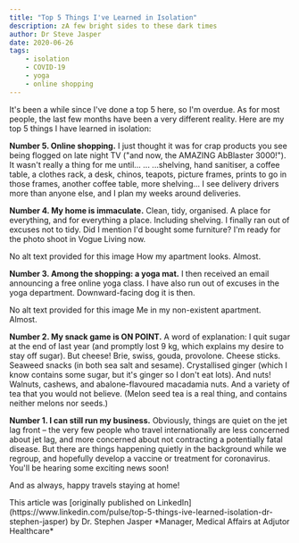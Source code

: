 ```yaml
---
title: "Top 5 Things I've Learned in Isolation"
description: zA few bright sides to these dark times
author: Dr Steve Jasper
date: 2020-06-26
tags:
    - isolation
    - COVID-19
    - yoga
    - online shopping
---
```


It's been a while since I've done a top 5 here, so I'm overdue. As for most people, the last few months have been a very different reality. Here are my top 5 things I have learned in isolation:

<!--more-->

**Number 5. Online shopping.** I just thought it was for crap products you see being flogged on late night TV ("and now, the AMAZING AbBlaster 3000!"). It wasn't really a thing for me until... ... ...shelving, hand sanitiser, a coffee table, a clothes rack, a desk, chinos, teapots, picture frames, prints to go in those frames, another coffee table, more shelving... I see delivery drivers more than anyone else, and I plan my weeks around deliveries.

**Number 4. My home is immaculate.** Clean, tidy, organised. A place for everything, and for everything a place. Including shelving. I finally ran out of excuses not to tidy. Did I mention I'd bought some furniture? I'm ready for the photo shoot in Vogue Living now.

No alt text provided for this image
How my apartment looks. Almost.

**Number 3. Among the shopping: a yoga mat.** I then received an email announcing a free online yoga class. I have also run out of excuses in the yoga department. Downward-facing dog it is then.

No alt text provided for this image
Me in my non-existent apartment. Almost.

**Number 2. My snack game is ON POINT.** A word of explanation: I quit sugar at the end of last year (and promptly lost 9 kg, which explains my desire to stay off sugar). But cheese! Brie, swiss, gouda, provolone. Cheese sticks. Seaweed snacks (in both sea salt and sesame). Crystallised ginger (which I know contains some sugar, but it's ginger so I don't eat lots). And nuts! Walnuts, cashews, and abalone-flavoured macadamia nuts. And a variety of tea that you would not believe. (Melon seed tea is a real thing, and contains neither melons nor seeds.)

**Number 1. I can still run my business.** Obviously, things are quiet on the jet lag front – the very few people who travel internationally are less concerned about jet lag, and more concerned about not contracting a potentially fatal disease. But there are things happening quietly in the background while we regroup, and hopefully develop a vaccine or treatment for coronavirus. You'll be hearing some exciting news soon!

And as always, happy travels staying at home!

</aside>This article was [originally published on LinkedIn](https://www.linkedin.com/pulse/top-5-things-ive-learned-isolation-dr-stephen-jasper) by Dr. Stephen Jasper
*Manager, Medical Affairs at Adjutor Healthcare*</aside>
